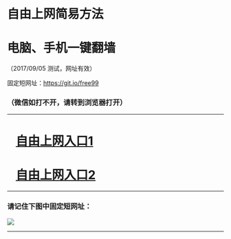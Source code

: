 ﻿# 自由上网简易方法

# 电脑、手机一键翻墙

（2017/09/05 测试，网址有效）

固定短网址：https://git.io/free99

### （微信如打不开，请转到浏览器打开）


***





# &nbsp;&nbsp; <a href="http://ft753623123.fwq-tz1001.xyz/fwqtz01.html?t=09050012666 " target="_blank">自由上网入口1</a>
# &nbsp;&nbsp; <a href="http://ft22853196.fwq-tz1002.xyz/fwqtz02.html?t=09050016927 " target="_blank">自由上网入口2</a>
***

### 请记住下图中固定短网址：

<img src="https://s3-us-west-2.amazonaws.com/fwq-1001/yjfq-20170905okok.png" /> 


***

